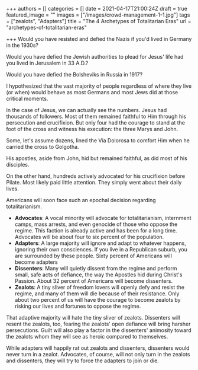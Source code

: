 +++
authors = []
categories = []
date = 2021-04-17T21:00:24Z
draft = true
featured_image = ""
images = ["/images/crowd-management-1-1.jpg"]
tags = ["zealots", "Adapters"]
title = "The 4 Archetypes of Totalitarian Eras"
url = "archetypes-of-totalitarian-eras"

+++
Would you have resisted and defied the Nazis if you'd lived in Germany in the 1930s? 

Would you have defied the Jewish authorities to plead for Jesus' life had you lived in Jerusalem in 33 A.D.?

Would you have defied the Bolsheviks in Russia in 1917? 

I hypothesized that the vast majority of people regardless of where they live (or when) would behave as most Germans and most Jews did at those critical moments. 

In the case of Jesus, we can actually see the numbers. Jesus had thousands of followers. Most of them remained faithful to Him through his persecution and crucifixion. But only four had the courage to stand at the foot of the cross and witness his execution: the three Marys and John.

Some, let's assume dozens, lined the Via Dolorosa to comfort Him when he carried the cross to Golgotha. 

His apostles, aside from John, hid but remained faithful, as did most of his disciples.

On the other hand, hundreds actively advocated for his crucifixion before Pilate. Most likely paid little attention. They simply went about their daily lives. 

Americans will soon face such an epochal decision regarding totalitarianism. 

* **Advocates**: A vocal minority will advocate for totalitarianism, internment camps, mass arrests, and even genocide of those who oppose the regime. This faction is already active and has been for a long time. Advocates will be about four to six percent of the population.
* **Adapters**: A large majority will ignore and adapt to whatever happens, ignoring their own consciences. If you live in a Republican suburb, you are surrounded by these people. Sixty percent of Americans will become adapters
* **Dissenters**: Many will quietly dissent from the regime and perform small, safe acts of defiance, the way the Apostles hid during Christ's Passion. About 32 percent of Americans will become dissenters.
* **Zealots**: A tiny sliver of freedom lovers will openly defy and resist the regime, and many of them will die because of their resistance. Only about two percent of us will have the courage to become zealots by risking our lives and fortunes to oppose the regime.

That adaptive majority will hate the tiny sliver of zealots. Dissenters will resent the zealots, too, fearing the zealots' open defiance will bring harsher persecutions. Guilt will also play a factor in the dissenters' animosity toward the zealots whom they will see as heroic compared to themselves. 

While adapters will happily rat out zealots and dissenters, dissenters would never turn in a zealot. Advocates, of course, will not only turn in the zealots and dissenters, they will try to force the adapters to join or die. 